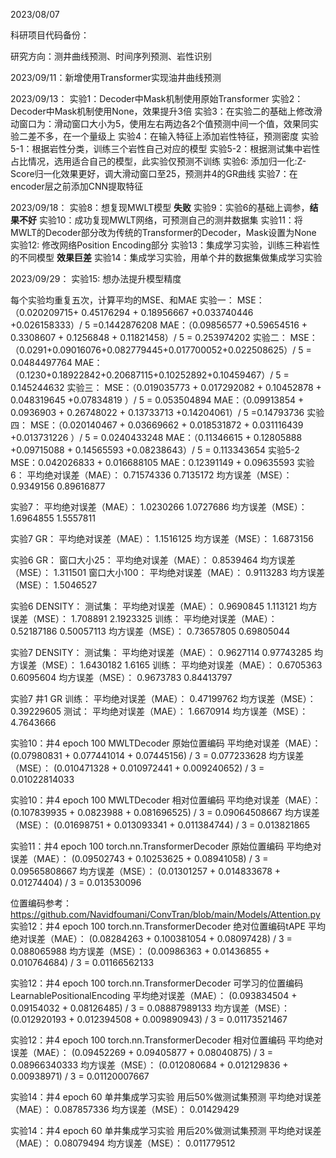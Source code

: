 2023/08/07

科研项目代码备份：

研究方向：测井曲线预测、时间序列预测、岩性识别

2023/09/11：新增使用Transformer实现油井曲线预测

2023/09/13：
实验1：Decoder中Mask机制使用原始Transformer
实验2：Decoder中Mask机制使用None，效果提升3倍
实验3：在实验二的基础上修改滑动窗口为：滑动窗口大小为5，使用左右两边各2个值预测中间一个值，效果同实验二差不多，在一个量级上
实验4：在输入特征上添加岩性特征，预测密度
实验5-1：根据岩性分类，训练三个岩性自己对应的模型
实验5-2：根据测试集中岩性占比情况，选用适合自己的模型，此实验仅预测不训练
实验6: 添加归一化:Z-Score归一化效果更好，调大滑动窗口至25，预测井4的GR曲线
实验7：在encoder层之前添加CNN提取特征

2023/09/18：
实验8：想复现MWLT模型 **失败**
实验9：实验6的基础上调参，**结果不好**
实验10：成功复现MWLT网络，可预测自己的测井数据集
实验11：将MWLT的Decoder部分改为传统的Transformer的Decoder，Mask设置为None
实验12: 修改网络Position Encoding部分
实验13：集成学习实验，训练三种岩性的不同模型  **效果巨差**
实验14：集成学习实验，用单个井的数据集做集成学习实验

2023/09/29：
实验15: 想办法提升模型精度




每个实验均重复五次，计算平均的MSE、和MAE
实验一：
MSE：（0.020209715+ 0.45176294 + 0.18956667 +0.033740446 +0.026158333）/ 5 =0.1442876208
MAE：（0.09856577 +0.59654516 + 0.3308607 + 0.1256848 + 0.11821458）/ 5 = 0.253974202
实验二：
MSE：（0.0291+0.09016076+0.082779445+0.017700052+0.022508625）/ 5 = 0.0484497764
MAE：（0.1230+0.18922842+0.20687115+0.10252892+0.10459467）/ 5 = 0.145244632
实验三：
MSE：（0.019035773 + 0.017292082 + 0.10452878 + 0.048319645 +0.07834819 ）/ 5 = 0.053504894
MAE：（0.09913854 + 0.0936903 + 0.26748022 + 0.13733713 +0.14204061）/ 5 =0.14793736
实验四：
MSE：（0.020140467 + 0.03669662 + 0.018531872 + 0.031116439 +0.013731226 ）/ 5 = 0.0240433248
MAE：（0.11346615 + 0.12805888 +0.09715088 + 0.14565593 +0.08238643）/ 5 = 0.113343654
实验5-2
MSE：0.042026833 + 0.016688105
MAE：0.12391149 + 0.09635593
实验6：
平均绝对误差（MAE）： 0.71574336   0.7135172
均方误差（MSE）： 0.9349156  0.89616877

实验7：
平均绝对误差（MAE）： 1.0230266  1.0727686
均方误差（MSE）： 1.6964855  1.5557811
 
实验7 GR：
平均绝对误差（MAE）： 1.1516125
均方误差（MSE）： 1.6873156

实验6 GR：
窗口大小25：
平均绝对误差（MAE）： 0.8539464 
均方误差（MSE）： 1.311501
窗口大小100：
平均绝对误差（MAE）： 0.9113283
均方误差（MSE）： 1.5046527

实验6 DENSITY：
测试集：
平均绝对误差（MAE）： 0.9690845  1.113121
均方误差（MSE）： 1.708891  2.1923325
训练：
平均绝对误差（MAE）： 0.52187186  0.50057113
均方误差（MSE）： 0.73657805  0.69805044

实验7 DENSITY：
测试集：
平均绝对误差（MAE）： 0.9627114  0.97743285
均方误差（MSE）： 1.6430182  1.6165
训练：
平均绝对误差（MAE）： 0.6705363  0.6095604
均方误差（MSE）： 0.9673783  0.84413797

实验7 井1 GR
训练：
平均绝对误差（MAE）： 0.47199762
均方误差（MSE）： 0.39229605
测试：
平均绝对误差（MAE）： 1.6670914
均方误差（MSE）： 4.7643666

实验10：井4  epoch 100   MWLTDecoder  原始位置编码
平均绝对误差（MAE）： (0.07980831 + 0.077441014 + 0.07445156) / 3 = 0.077233628
均方误差（MSE）： (0.010471328 + 0.010972441 + 0.009240652) / 3 = 0.01022814033

实验10：井4  epoch 100   MWLTDecoder  相对位置编码
平均绝对误差（MAE）： (0.107839935 + 0.0823988 + 0.081696525) / 3 = 0.09064508667
均方误差（MSE）： (0.01698751 + 0.013093341 + 0.011384744) / 3 = 0.013821865

实验11：井4  epoch 100   torch.nn.TransformerDecoder 原始位置编码
平均绝对误差（MAE）： (0.09502743 + 0.10253625 + 0.08941058) / 3 = 0.09565808667
均方误差（MSE）： (0.01301257 + 0.014833678 + 0.01274404) / 3 = 0.013530096

位置编码参考：https://github.com/Navidfoumani/ConvTran/blob/main/Models/Attention.py
实验12：井4 epoch 100  torch.nn.TransformerDecoder  绝对位置编码tAPE
平均绝对误差（MAE）： (0.08284263 + 0.100381054 + 0.08097428) / 3 = 0.088065988
均方误差（MSE）： (0.00986363 + 0.01436855 + 0.010764684) / 3 = 0.01166562133

实验12：井4 epoch 100  torch.nn.TransformerDecoder  可学习的位置编码LearnablePositionalEncoding
平均绝对误差（MAE）： (0.093834504 + 0.09154032 + 0.08126485) / 3 = 0.08887989133
均方误差（MSE）： (0.012920193 + 0.012394508 + 0.009890943) / 3 = 0.01173521467

实验12：井4 epoch 100  torch.nn.TransformerDecoder  相对位置编码
平均绝对误差（MAE）： (0.09452269 + 0.09405877 + 0.08040875) / 3 = 0.08966340333
均方误差（MSE）： (0.012080684 + 0.012129836 + 0.00938971) / 3 = 0.01120007667

实验14：井4 epoch 60 单井集成学习实验   用后50%做测试集预测
平均绝对误差（MAE）： 0.087857336
均方误差（MSE）： 0.01429429

实验14：井4 epoch 60 单井集成学习实验   用后20%做测试集预测
平均绝对误差（MAE）： 0.08079494
均方误差（MSE）： 0.011779512

